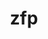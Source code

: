 ---
title: "zfp"
layout: cache
categories: [package, v0.18.1]
meta: {"versions": ["0.5.5"], "compilers": ["gcc@=7.3.1", "gcc@=7.5.0"], "oss": ["amzn2", "ubuntu18.04"], "platforms": ["linux"], "targets": ["aarch64", "graviton2", "x86_64", "x86_64_v3", "x86_64_v4"], "stacks": ["aws-ahug", "aws-ahug-aarch64", "aws-isc", "aws-isc-aarch64", "data-vis-sdk", "e4s", "radiuss", "root"], "num_specs": 7, "num_specs_by_stack": {"radiuss": 1, "e4s": 2, "root": 7, "aws-ahug": 2, "aws-isc": 2, "aws-ahug-aarch64": 2, "aws-isc-aarch64": 2, "data-vis-sdk": 1}}
spec_details: [{"hash": "vdusnhppqixi2zzswtocqadlaskg65ex", "compiler": "gcc@=7.5.0", "versions": ["0.5.5"], "os": "ubuntu18.04", "platform": "linux", "target": "x86_64", "variants": ["~aligned", "bsws=64", "build_type=RelWithDebInfo", "~c", "~cuda", "~fasthash", "~fortran", "~ipo", "~openmp", "~profile", "~python", "+shared", "~strided", "~twoway"], "stacks": ["radiuss", "e4s", "root"], "size": "-", "tarball": "https://binaries.spack.io/releases/v0.18.1/build_cache/linux-ubuntu18.04-x86_64/gcc-7.5.0/zfp-0.5.5/linux-ubuntu18.04-x86_64-gcc-7.5.0-zfp-0.5.5-vdusnhppqixi2zzswtocqadlaskg65ex.spack"}, {"hash": "nktvmz2utjdzuztje4iaduu7jou7egsg", "compiler": "gcc@=7.3.1", "versions": ["0.5.5"], "os": "amzn2", "platform": "linux", "target": "x86_64_v3", "variants": ["~aligned", "bsws=64", "build_type=RelWithDebInfo", "~c", "~cuda", "~fasthash", "~fortran", "~ipo", "~openmp", "~profile", "~python", "+shared", "~strided", "~twoway"], "stacks": ["root", "aws-ahug", "aws-isc"], "size": "-", "tarball": "https://binaries.spack.io/releases/v0.18.1/build_cache/linux-amzn2-x86_64_v3/gcc-7.3.1/zfp-0.5.5/linux-amzn2-x86_64_v3-gcc-7.3.1-zfp-0.5.5-nktvmz2utjdzuztje4iaduu7jou7egsg.spack"}, {"hash": "jifevjlxhq7kn3nxr6yjsw6cba6wrxyu", "compiler": "gcc@=7.3.1", "versions": ["0.5.5"], "os": "amzn2", "platform": "linux", "target": "graviton2", "variants": ["~aligned", "bsws=64", "build_type=RelWithDebInfo", "~c", "~cuda", "~fasthash", "~fortran", "~ipo", "~openmp", "~profile", "~python", "+shared", "~strided", "~twoway"], "stacks": ["aws-ahug-aarch64", "root", "aws-isc-aarch64"], "size": "-", "tarball": "https://binaries.spack.io/releases/v0.18.1/build_cache/linux-amzn2-graviton2/gcc-7.3.1/zfp-0.5.5/linux-amzn2-graviton2-gcc-7.3.1-zfp-0.5.5-jifevjlxhq7kn3nxr6yjsw6cba6wrxyu.spack"}, {"hash": "sadqudshisc5te2zxne2usdukjjzefd3", "compiler": "gcc@=7.3.1", "versions": ["0.5.5"], "os": "amzn2", "platform": "linux", "target": "x86_64_v4", "variants": ["~aligned", "bsws=64", "build_type=RelWithDebInfo", "~c", "~cuda", "~fasthash", "~fortran", "~ipo", "~openmp", "~profile", "~python", "+shared", "~strided", "~twoway"], "stacks": ["root", "aws-ahug", "aws-isc"], "size": "-", "tarball": "https://binaries.spack.io/releases/v0.18.1/build_cache/linux-amzn2-x86_64_v4/gcc-7.3.1/zfp-0.5.5/linux-amzn2-x86_64_v4-gcc-7.3.1-zfp-0.5.5-sadqudshisc5te2zxne2usdukjjzefd3.spack"}, {"hash": "7uuhcdvzgannhlktyyvtbek7zqzwck5x", "compiler": "gcc@=7.3.1", "versions": ["0.5.5"], "os": "amzn2", "platform": "linux", "target": "aarch64", "variants": ["~aligned", "bsws=64", "build_type=RelWithDebInfo", "~c", "~cuda", "~fasthash", "~fortran", "~ipo", "~openmp", "~profile", "~python", "+shared", "~strided", "~twoway"], "stacks": ["aws-ahug-aarch64", "root", "aws-isc-aarch64"], "size": "-", "tarball": "https://binaries.spack.io/releases/v0.18.1/build_cache/linux-amzn2-aarch64/gcc-7.3.1/zfp-0.5.5/linux-amzn2-aarch64-gcc-7.3.1-zfp-0.5.5-7uuhcdvzgannhlktyyvtbek7zqzwck5x.spack"}, {"hash": "cdnmcn36jfwnuypzgtvjps3n4jpesibt", "compiler": "gcc@=7.5.0", "versions": ["0.5.5"], "os": "ubuntu18.04", "platform": "linux", "target": "x86_64", "variants": ["~aligned", "bsws=64", "build_type=RelWithDebInfo", "~c", "~cuda", "~fasthash", "~fortran", "~ipo", "~openmp", "~profile", "~python", "+shared", "~strided", "~twoway"], "stacks": ["data-vis-sdk", "root"], "size": "-", "tarball": "https://binaries.spack.io/releases/v0.18.1/build_cache/linux-ubuntu18.04-x86_64/gcc-7.5.0/zfp-0.5.5/linux-ubuntu18.04-x86_64-gcc-7.5.0-zfp-0.5.5-cdnmcn36jfwnuypzgtvjps3n4jpesibt.spack"}, {"hash": "tmqfetoyhaul75256a6q6uxzkbb5c2ww", "compiler": "gcc@=7.5.0", "versions": ["0.5.5"], "os": "ubuntu18.04", "platform": "linux", "target": "x86_64", "variants": ["~aligned", "bsws=64", "build_type=RelWithDebInfo", "~c", "+cuda", "cuda_arch=70", "~fasthash", "~fortran", "~ipo", "~openmp", "~profile", "~python", "+shared", "~strided", "~twoway"], "stacks": ["e4s", "root"], "size": "-", "tarball": "https://binaries.spack.io/releases/v0.18.1/build_cache/linux-ubuntu18.04-x86_64/gcc-7.5.0/zfp-0.5.5/linux-ubuntu18.04-x86_64-gcc-7.5.0-zfp-0.5.5-tmqfetoyhaul75256a6q6uxzkbb5c2ww.spack"}]
---